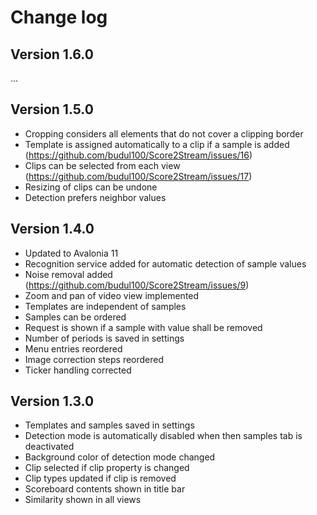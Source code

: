 # Change log

## Version 1.6.0

...

## Version 1.5.0

* Cropping considers all elements that do not cover a clipping border
* Template is assigned automatically to a clip if a sample is added (https://github.com/budul100/Score2Stream/issues/16)
* Clips can be selected from each view (https://github.com/budul100/Score2Stream/issues/17)
* Resizing of clips can be undone
* Detection prefers neighbor values

## Version 1.4.0

* Updated to Avalonia 11
* Recognition service added for automatic detection of sample values
* Noise removal added (https://github.com/budul100/Score2Stream/issues/9)
* Zoom and pan of video view implemented
* Templates are independent of samples
* Samples can be ordered
* Request is shown if a sample with value shall be removed
* Number of periods is saved in settings
* Menu entries reordered
* Image correction steps reordered
* Ticker handling corrected

## Version 1.3.0

* Templates and samples saved in settings
* Detection mode is automatically disabled when then samples tab is deactivated
* Background color of detection mode changed
* Clip selected if clip property is changed
* Clip types updated if clip is removed
* Scoreboard contents shown in title bar
* Similarity shown in all views